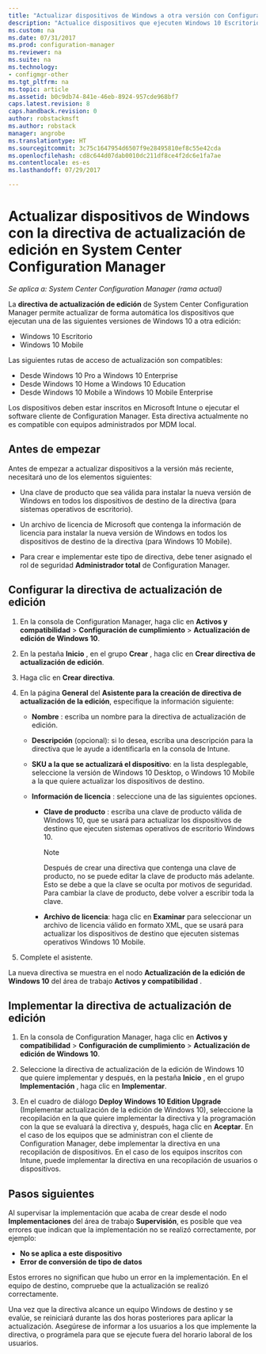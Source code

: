 ```yaml
---
title: "Actualizar dispositivos de Windows a otra versión con Configuration Manager | Documentos de Microsoft"
description: "Actualice dispositivos que ejecuten Windows 10 Escritorio, Windows 10 Mobile o Windows 10 Holographic a otra edición más reciente de forma automática con Configuration Manager."
ms.custom: na
ms.date: 07/31/2017
ms.prod: configuration-manager
ms.reviewer: na
ms.suite: na
ms.technology:
- configmgr-other
ms.tgt_pltfrm: na
ms.topic: article
ms.assetid: b0c9db74-841e-46eb-8924-957cde968bf7
caps.latest.revision: 8
caps.handback.revision: 0
author: robstackmsft
ms.author: robstack
manager: angrobe
ms.translationtype: HT
ms.sourcegitcommit: 3c75c1647954d6507f9e28495810ef8c55e42cda
ms.openlocfilehash: cd8c644d07dab0010dc211df8ce4f2dc6e1fa7ae
ms.contentlocale: es-es
ms.lasthandoff: 07/29/2017

---
```


# <a name="upgrade-windows-devices-with-the-edition-upgrade-policy-in-system-center-configuration-manager"></a>Actualizar dispositivos de Windows con la directiva de actualización de edición en System Center Configuration Manager

*Se aplica a: System Center Configuration Manager (rama actual)*


La **directiva de actualización de edición** de System Center Configuration Manager permite actualizar de forma automática los dispositivos que ejecutan una de las siguientes versiones de Windows 10 a otra edición:

- Windows 10 Escritorio
- Windows 10 Mobile
<!-- - Windows 10 Holographic -->

Las siguientes rutas de acceso de actualización son compatibles:

- Desde Windows 10 Pro a Windows 10 Enterprise
- Desde Windows 10 Home a Windows 10 Education
- Desde Windows 10 Mobile a Windows 10 Mobile Enterprise
<!-- - From Windows 10 Holographic Pro to Windows 10 Holographic Enterprise -->

Los dispositivos deben estar inscritos en Microsoft Intune o ejecutar el software cliente de Configuration Manager. Esta directiva actualmente no es compatible con equipos administrados por MDM local.

## <a name="before-you-start"></a>Antes de empezar  
 Antes de empezar a actualizar dispositivos a la versión más reciente, necesitará uno de los elementos siguientes:  

-   Una clave de producto que sea válida para instalar la nueva versión de Windows en todos los dispositivos de destino de la directiva (para sistemas operativos de escritorio).  

-   Un archivo de licencia de Microsoft que contenga la información de licencia para instalar la nueva versión de Windows en todos los dispositivos de destino de la directiva (para Windows 10 Mobile<!-- and Windows 10 Holographic-->).

- Para crear e implementar este tipo de directiva, debe tener asignado el rol de seguridad **Administrador total** de Configuration Manager.

## <a name="configure-the-edition-upgrade-policy"></a>Configurar la directiva de actualización de edición  

1.  En la consola de Configuration Manager, haga clic en **Activos y compatibilidad** > **Configuración de cumplimiento** > **Actualización de edición de Windows 10**.  

3.  En la pestaña **Inicio** , en el grupo **Crear** , haga clic en **Crear directiva de actualización de edición**.  

4.  Haga clic en **Crear directiva**.  

5.  En la página **General** del **Asistente para la creación de directiva de actualización de la edición**, especifique la información siguiente:  

    -   **Nombre** : escriba un nombre para la directiva de actualización de edición.  

    -   **Descripción** (opcional): si lo desea, escriba una descripción para la directiva que le ayude a identificarla en la consola de Intune.  

    -   **SKU a la que se actualizará el dispositivo**: en la lista desplegable, seleccione la versión de Windows 10 Desktop, <!-- Windows 10 Holographic,--> o Windows 10 Mobile a la que quiere actualizar los dispositivos de destino.  

    -   **Información de licencia** : seleccione una de las siguientes opciones.  

        -   **Clave de producto** : escriba una clave de producto válida de Windows 10, que se usará para actualizar los dispositivos de destino que ejecuten sistemas operativos de escritorio Windows 10.  

            > [!NOTE]  
            >  Después de crear una directiva que contenga una clave de producto, no se puede editar la clave de producto más adelante. Esto se debe a que la clave se oculta por motivos de seguridad. Para cambiar la clave de producto, debe volver a escribir toda la clave.  

        -   **Archivo de licencia**: haga clic en **Examinar** para seleccionar un archivo de licencia válido en formato XML, que se usará para actualizar los dispositivos de destino que ejecuten sistemas operativos <!--Windows 10 Holographic and -->Windows 10 Mobile.  

6.  Complete el asistente.  

La nueva directiva se muestra en el nodo **Actualización de la edición de Windows 10** del área de trabajo **Activos y compatibilidad** .  

## <a name="deploy-the-edition-upgrade-policy"></a>Implementar la directiva de actualización de edición  

1.  En la consola de Configuration Manager, haga clic en **Activos y compatibilidad** > **Configuración de cumplimiento** > **Actualización de edición de Windows 10**.  

3.  Seleccione la directiva de actualización de la edición de Windows 10 que quiere implementar y después, en la pestaña **Inicio** , en el grupo **Implementación** , haga clic en **Implementar**.  

4.  En el cuadro de diálogo **Deploy Windows 10 Edition Upgrade** (Implementar actualización de la edición de Windows 10), seleccione la recopilación en la que quiere implementar la directiva y la programación con la que se evaluará la directiva y, después, haga clic en **Aceptar**. En el caso de los equipos que se administran con el cliente de Configuration Manager, debe implementar la directiva en una recopilación de dispositivos. En el caso de los equipos inscritos con Intune, puede implementar la directiva en una recopilación de usuarios o dispositivos. 



## <a name="next-steps"></a>Pasos siguientes

Al supervisar la implementación que acaba de crear desde el nodo **Implementaciones** del área de trabajo **Supervisión**, es posible que vea errores que indican que la implementación no se realizó correctamente, por ejemplo:
- **No se aplica a este dispositivo**
- **Error de conversión de tipo de datos**

Estos errores no significan que hubo un error en la implementación. En el equipo de destino, compruebe que la actualización se realizó correctamente.

Una vez que la directiva alcance un equipo Windows de destino y se evalúe, se reiniciará durante las dos horas posteriores para aplicar la actualización. Asegúrese de informar a los usuarios a los que implemente la directiva, o prográmela para que se ejecute fuera del horario laboral de los usuarios.

